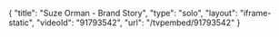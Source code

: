 {
    "title": "Suze Orman - Brand Story",
    "type": "solo",
    "layout": "iframe-static",
    "videoId": "91793542",
    "url": "\/tvpembed\/91793542"
}